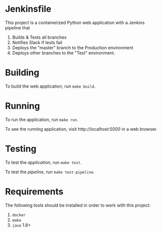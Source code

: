 Jenkinsfile
==============================

This project is a containerized Python web application with a Jenkins pipeline that

1. Builds & Tests all branches
2. Notifies Slack if tests fail
3. Deploys the "master" branch to the Production environment
4. Deploys other branches to the "Test" environment.

Building
==============================

To build the web application, run `make build`.

Running
==============================

To run the application, run `make run`.

To see the running application, visit http://localhost:5000 in a web browser.

Testing
==============================

To test the _application_, run `make test`.

To test the _pipeline_, run `make test-pipeline`.

Requirements
==============================

The following tools should be installed in order to work with this project:

1. `docker`
2. `make`
3. `java` 1.8+
